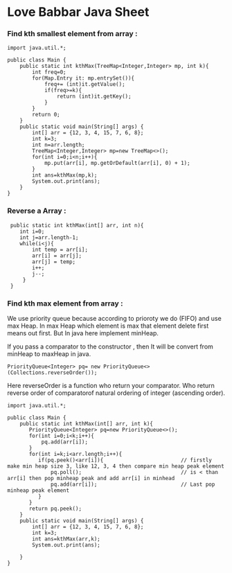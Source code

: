 # Love Babbar Java Sheet

### Find kth smallest element from array :
```
import java.util.*;

public class Main {
    public static int kthMax(TreeMap<Integer,Integer> mp, int k){
        int freq=0;
        for(Map.Entry it: mp.entrySet()){
            freq+= (int)it.getValue();
            if(freq>=k){
                return (int)it.getKey();
            }
        }
        return 0;
    }
    public static void main(String[] args) {
        int[] arr = {12, 3, 4, 15, 7, 6, 8};
        int k=3;
        int n=arr.length;
        TreeMap<Integer,Integer> mp=new TreeMap<>();
        for(int i=0;i<n;i++){
            mp.put(arr[i], mp.getOrDefault(arr[i], 0) + 1); 
        }
        int ans=kthMax(mp,k);
        System.out.print(ans);
    }
}

```
### Reverse a Array :
```
 public static int kthMax(int[] arr, int n){
    int i=0;
    int j=arr.length-1;
    while(i<j){
        int temp = arr[i];
        arr[i] = arr[j];
        arr[j] = temp;
        i++;
        j--;
     }    
 }
```
### Find kth max element from array :

We use priority queue because according to prioroty we do (FIFO) and use max Heap. In max Heap which element is max that element delete first means out first. But In java here implement minHeap. 

If you pass a comparator to the constructor , then It will be convert from minHeap to maxHeap in java.
```
PriorityQueue<Integer> pq= new PriorityQueue<>(Collections.reverseOrder());
```
Here reverseOrder is a function who return your comparator. Who return reverse order of comparatorof natural ordering of integer (ascending order).


```
import java.util.*;

public class Main {
    public static int kthMax(int[] arr, int k){
       PriorityQueue<Integer> pq=new PriorityQueue<>();
       for(int i=0;i<k;i++){
           pq.add(arr[i]);
       }
       for(int i=k;i<arr.length;i++){
          if(pq.peek()<arr[i]){                         // firstly make min heap size 3, like 12, 3, 4 then compare min heap peak element
              pq.poll();                                // is < than arr[i] then pop minheap peak and add arr[i] in minhead
              pq.add(arr[i]);                           // Last pop minheap peak element 
          }
       }
       return pq.peek();
    }
    public static void main(String[] args) {
        int[] arr = {12, 3, 4, 15, 7, 6, 8};
        int k=3;
        int ans=kthMax(arr,k);
        System.out.print(ans);
        
    }
}

```
